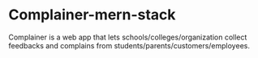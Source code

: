 # Complainer-mern-stack
Complainer is a web app that lets schools/colleges/organization collect feedbacks and complains from students/parents/customers/employees.

